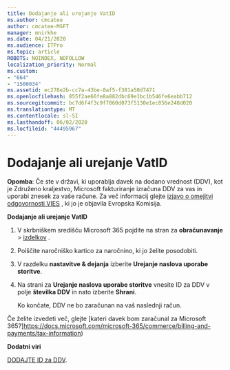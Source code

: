```yaml
---
title: Dodajanje ali urejanje VatID
ms.author: cmcatee
author: cmcatee-MSFT
manager: mnirkhe
ms.date: 04/21/2020
ms.audience: ITPro
ms.topic: article
ROBOTS: NOINDEX, NOFOLLOW
localization_priority: Normal
ms.custom:
- "664"
- "1500034"
ms.assetid: ec278e2b-cc7a-43be-8af5-f381a50d7471
ms.openlocfilehash: 855f2ae66fe8a882dbc69e1bc1b546fe6eabb712
ms.sourcegitcommit: bc7d6f4f3c9f7060d073f5130e1ec856e248d020
ms.translationtype: MT
ms.contentlocale: sl-SI
ms.lasthandoff: 06/02/2020
ms.locfileid: "44495967"
---
```

# <a name="how-to-add-or-edit-a-vatid"></a>Dodajanje ali urejanje VatID

**Opomba**: Če ste v državi, ki uporablja davek na dodano vrednost (DDV), kot je Združeno kraljestvo, Microsoft fakturiranje izračuna DDV za vas in uporabi znesek za vaše račune. Za več informacij glejte [izjavo o omejitvi odgovornosti VIES](https://go.microsoft.com/fwlink/p/?LinkID=841741) , ki jo je objavila Evropska Komisija.

**Dodajanje ali urejanje VatID**

1. V skrbniškem središču Microsoft 365 pojdite na stran za **obračunavanje** \> [izdelkov](https://go.microsoft.com/fwlink/p/?linkid=842054) .

2. Poiščite naročniško kartico za naročnino, ki jo želite posodobiti.

3. V razdelku **nastavitve & dejanja** izberite **Urejanje naslova uporabe storitve**.

4. Na strani za **Urejanje naslova uporabe storitve** vnesite ID za DDV v polje **številka DDV** in nato izberite **Shrani**.

    Ko končate, DDV ne bo zaračunan na vaš naslednji račun.

Če želite izvedeti več, glejte [kateri davek bom zaračunal za Microsoft 365?]https://docs.microsoft.com/microsoft-365/commerce/billing-and-payments/tax-information)

**Dodatni viri**

[DODAJTE ID za DDV](https://docs.microsoft.com/microsoft-365/commerce/billing-and-payments/tax-information?view=o365-worldwide#add-your-vat-id-eu-countries-only).